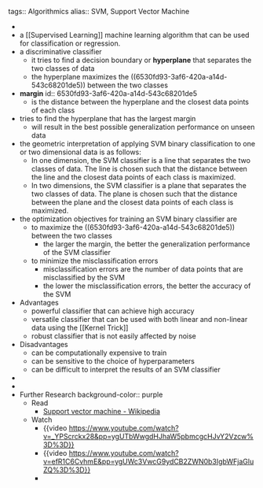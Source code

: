 tags:: Algorithmics
alias:: SVM, Support Vector Machine

-
- a [[Supervised Learning]] machine learning algorithm that can be used for classification or regression.
- a discriminative classifier
	- it tries to find a decision boundary or **hyperplane** that separates the two classes of data
	- the hyperplane maximizes the ((6530fd93-3af6-420a-a14d-543c68201de5)) between the two classes
- **margin**
  id:: 6530fd93-3af6-420a-a14d-543c68201de5
	- is the distance between the hyperplane and the closest data points of each class
- tries to find the hyperplane that has the largest margin
	- will result in the best possible generalization performance on unseen data
- the geometric interpretation of applying SVM binary classification to one or two dimensional data is as follows:
	- In one dimension, the SVM classifier is a line that separates the two classes of data. The line is chosen such that the distance between the line and the closest data points of each class is maximized.
	- In two dimensions, the SVM classifier is a plane that separates the two classes of data. The plane is chosen such that the distance between the plane and the closest data points of each class is maximized.
- the optimization objectives for training an SVM binary classifier are
	- to maximize the ((6530fd93-3af6-420a-a14d-543c68201de5)) between the two classes
		- the larger the margin, the better the generalization performance of the SVM classifier
	- to minimize the misclassification errors
		- misclassification errors are the number of data points that are misclassified by the SVM
		- the lower the misclassification errors, the better the accuracy of the SVM
- Advantages
	- powerful classifier that can achieve high accuracy
	- versatile classifier that can be used with both linear and non-linear data using the [[Kernel Trick]]
	- robust classifier that is not easily affected by noise
- Disadvantages
	- can be computationally expensive to train
	- can be sensitive to the choice of hyperparameters
	- can be difficult to interpret the results of an SVM classifier
-
-
- Further Research
  background-color:: purple
	- Read
		- [Support vector machine - Wikipedia](https://en.wikipedia.org/wiki/Support_vector_machine)
	- Watch
		- {{video https://www.youtube.com/watch?v=_YPScrckx28&pp=ygUTbWwgdHJhaW5pbmcgcHJvY2Vzcw%3D%3D}}
		- {{video https://www.youtube.com/watch?v=efR1C6CvhmE&pp=ygUWc3VwcG9ydCB2ZWN0b3IgbWFjaGluZQ%3D%3D}}
		-